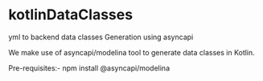 # kotlinDataClasses
yml to backend data classes Generation using asyncapi

We make use of asyncapi/modelina tool to generate data classes in Kotlin.

Pre-requisites:-
npm install @asyncapi/modelina
